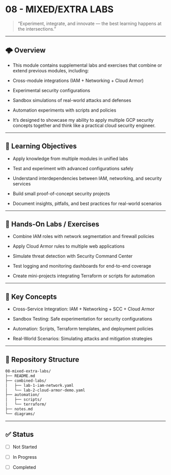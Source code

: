 # 08 - MIXED/EXTRA LABS

> “Experiment, integrate, and innovate — the best learning happens at the intersections.”
---

## 🌩️ Overview

- This module contains supplemental labs and exercises that combine or extend previous modules, including:

- Cross-module integrations (IAM + Networking + Cloud Armor)

- Experimental security configurations

- Sandbox simulations of real-world attacks and defenses

- Automation experiments with scripts and policies

- It’s designed to showcase my ability to apply multiple GCP security concepts together and think like a practical cloud security engineer.

---

## 🧩 Learning Objectives

- Apply knowledge from multiple modules in unified labs

- Test and experiment with advanced configurations safely

- Understand interdependencies between IAM, networking, and security services

- Build small proof-of-concept security projects

- Document insights, pitfalls, and best practices for real-world scenarios

---

## 🔧 Hands-On Labs / Exercises

- Combine IAM roles with network segmentation and firewall policies

- Apply Cloud Armor rules to multiple web applications

- Simulate threat detection with Security Command Center

- Test logging and monitoring dashboards for end-to-end coverage

- Create mini-projects integrating Terraform or scripts for automation

--- 

## 📘 Key Concepts

- Cross-Service Integration: IAM + Networking + SCC + Cloud Armor

- Sandbox Testing: Safe experimentation for security configurations

- Automation: Scripts, Terraform templates, and deployment policies

- Real-World Scenarios: Simulating attacks and mitigation strategies

---

## 📂 Repository Structure
```bash
08-mixed-extra-labs/
├── README.md
├── combined-labs/
│   ├── lab-1-iam-network.yaml
│   └── lab-2-cloud-armor-demo.yaml
├── automation/
│   ├── scripts/
│   └── terraform/
├── notes.md
└── diagrams/
```

---

## ✅ Status

 - [ ] Not Started

 - [ ] In Progress

 - [ ] Completed
